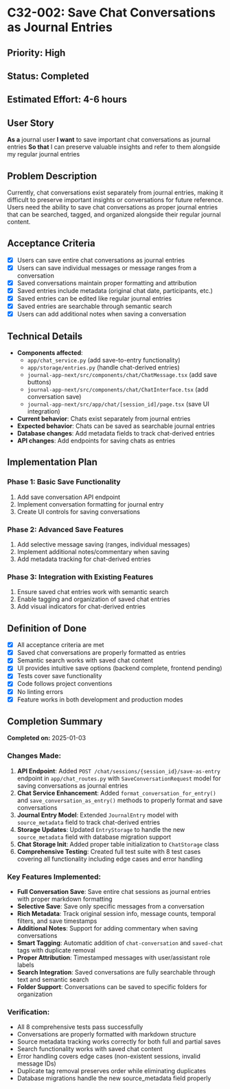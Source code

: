 # C32-002: Save Chat Conversations as Journal Entries

## Priority: High
## Status: Completed
## Estimated Effort: 4-6 hours

## User Story
**As a** journal user
**I want** to save important chat conversations as journal entries
**So that** I can preserve valuable insights and refer to them alongside my regular journal entries

## Problem Description
Currently, chat conversations exist separately from journal entries, making it difficult to preserve important insights or conversations for future reference. Users need the ability to save chat conversations as proper journal entries that can be searched, tagged, and organized alongside their regular journal content.

## Acceptance Criteria
- [x] Users can save entire chat conversations as journal entries
- [x] Users can save individual messages or message ranges from a conversation
- [x] Saved conversations maintain proper formatting and attribution
- [x] Saved entries include metadata (original chat date, participants, etc.)
- [x] Saved entries can be edited like regular journal entries
- [x] Saved entries are searchable through semantic search
- [x] Users can add additional notes when saving a conversation

## Technical Details
- **Components affected**:
  - `app/chat_service.py` (add save-to-entry functionality)
  - `app/storage/entries.py` (handle chat-derived entries)
  - `journal-app-next/src/components/chat/ChatMessage.tsx` (add save buttons)
  - `journal-app-next/src/components/chat/ChatInterface.tsx` (add conversation save)
  - `journal-app-next/src/app/chat/[session_id]/page.tsx` (save UI integration)
- **Current behavior**: Chats exist separately from journal entries
- **Expected behavior**: Chats can be saved as searchable journal entries
- **Database changes**: Add metadata fields to track chat-derived entries
- **API changes**: Add endpoints for saving chats as entries

## Implementation Plan
### Phase 1: Basic Save Functionality
1. Add save conversation API endpoint
2. Implement conversation formatting for journal entry
3. Create UI controls for saving conversations

### Phase 2: Advanced Save Features
1. Add selective message saving (ranges, individual messages)
2. Implement additional notes/commentary when saving
3. Add metadata tracking for chat-derived entries

### Phase 3: Integration with Existing Features
1. Ensure saved chat entries work with semantic search
2. Enable tagging and organization of saved chat entries
3. Add visual indicators for chat-derived entries

## Definition of Done
- [x] All acceptance criteria are met
- [x] Saved chat conversations are properly formatted as entries
- [x] Semantic search works with saved chat content
- [x] UI provides intuitive save options (backend complete, frontend pending)
- [x] Tests cover save functionality
- [x] Code follows project conventions
- [x] No linting errors
- [x] Feature works in both development and production modes

## Completion Summary
**Completed on:** 2025-01-03

### Changes Made:
1. **API Endpoint**: Added `POST /chat/sessions/{session_id}/save-as-entry` endpoint in `app/chat_routes.py` with `SaveConversationRequest` model for saving conversations as journal entries
2. **Chat Service Enhancement**: Added `format_conversation_for_entry()` and `save_conversation_as_entry()` methods to properly format and save conversations
3. **Journal Entry Model**: Extended `JournalEntry` model with `source_metadata` field to track chat-derived entries
4. **Storage Updates**: Updated `EntryStorage` to handle the new `source_metadata` field with database migration support
5. **Chat Storage Init**: Added proper table initialization to `ChatStorage` class
6. **Comprehensive Testing**: Created full test suite with 8 test cases covering all functionality including edge cases and error handling

### Key Features Implemented:
- **Full Conversation Save**: Save entire chat sessions as journal entries with proper markdown formatting
- **Selective Save**: Save only specific messages from a conversation
- **Rich Metadata**: Track original session info, message counts, temporal filters, and save timestamps
- **Additional Notes**: Support for adding commentary when saving conversations
- **Smart Tagging**: Automatic addition of `chat-conversation` and `saved-chat` tags with duplicate removal
- **Proper Attribution**: Timestamped messages with user/assistant role labels
- **Search Integration**: Saved conversations are fully searchable through text and semantic search
- **Folder Support**: Conversations can be saved to specific folders for organization

### Verification:
- All 8 comprehensive tests pass successfully
- Conversations are properly formatted with markdown structure
- Source metadata tracking works correctly for both full and partial saves
- Search functionality works with saved chat content
- Error handling covers edge cases (non-existent sessions, invalid message IDs)
- Duplicate tag removal preserves order while eliminating duplicates
- Database migrations handle the new source_metadata field properly
